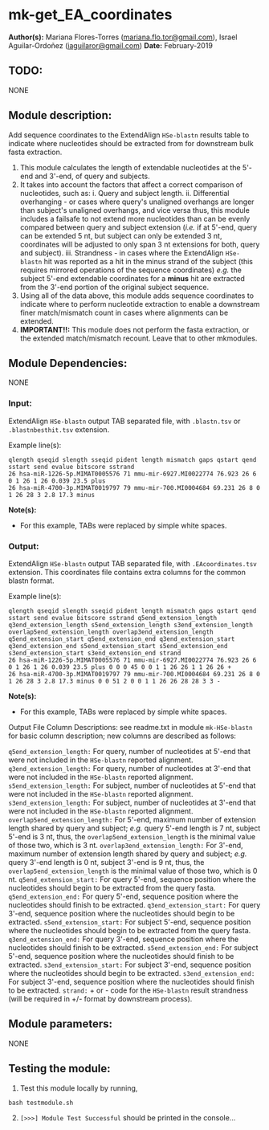 # mk-get_EA_coordinates
**Author(s):** Mariana Flores-Torres (mariana.flo.tor@gmail.com), Israel Aguilar-Ordoñez (iaguilaror@gmail.com)
**Date:** February-2019

## TODO:
NONE

## Module description:
Add sequence coordinates to the ExtendAlign `HSe-blastn` results table to indicate where nucleotides should be extracted from for downstream bulk fasta extraction.

1. This module calculates the length of extendable nucleotides at the 5'-end and 3'-end, of query and subjects.
2. It takes into account the factors that affect a correct comparison of nucleotides, such as:
   i. Query and subject length.
   ii. Differential overhanging - or cases where query's unaligned overhangs are longer than subject's unaligned overhangs, and vice versa thus, this module includes a failsafe to not extend more nucleotides than can be evenly compared between query and subject extension (*i.e.* if at 5'-end, query can be extended 5 nt, but subject can only be extended 3 nt, coordinates will be adjusted to only span 3 nt extensions for both, query and subject).
    iii. Strandness - in cases where the ExtendAlign `HSe-blastn` hit was reported as a hit in the minus strand of the subject (this requires mirrored operations of the sequence coordinates) *e.g.* the subject 5'-end extendable coordinates for a **minus** hit are extracted from the 3'-end portion of the original subject sequence.
3. Using all of the data above, this module adds sequence coordinates to indicate where to perform nucleotide extraction to enable a downstream finer match/mismatch count in cases where alignments can be extended.
4. **IMPORTANT!!:** This module does not perform the fasta extraction, or the extended match/mismatch recount. Leave that to other mkmodules.

## Module Dependencies:
NONE

### Input:
ExtendAlign `HSe-blastn` output TAB separated file, with `.blastn.tsv` or `.blastnbesthit.tsv` extension.

Example line(s):
```
qlength qseqid slength sseqid pident length mismatch gaps qstart qend sstart send evalue bitscore sstrand
26 hsa-miR-1226-5p.MIMAT0005576 71 mmu-mir-6927.MI0022774 76.923 26 6 0 1 26 1 26 0.039 23.5 plus
26 hsa-miR-4700-3p.MIMAT0019797 79 mmu-mir-700.MI0004684 69.231 26 8 0 1 26 28 3 2.8 17.3 minus
```

**Note(s):**
* For this example, TABs were replaced by simple white spaces.

### Output:
ExtendAlign `HSe-blastn` output TAB separated file, with `.EAcoordinates.tsv` extension.
This coordinates file contains extra columns for the common blastn format.

Example line(s):
```
qlength qseqid slength sseqid pident length mismatch gaps qstart qend sstart send evalue bitscore sstrand q5end_extension_length q3end_extension_length s5end_extension_length s3end_extension_length overlap5end_extension_length overlap3end_extension_length q5end_extension_start q5end_extension_end q3end_extension_start q3end_extension_end s5end_extension_start s5end_extension_end s3end_extension_start s3end_extension_end strand
26 hsa-miR-1226-5p.MIMAT0005576 71 mmu-mir-6927.MI0022774 76.923 26 6 0 1 26 1 26 0.039 23.5 plus 0 0 0 45 0 0 1 1 26 26 1 1 26 26 +
26 hsa-miR-4700-3p.MIMAT0019797 79 mmu-mir-700.MI0004684 69.231 26 8 0 1 26 28 3 2.8 17.3 minus 0 0 51 2 0 0 1 1 26 26 28 28 3 3 -
```

**Note(s):**
* For this example, TABs were replaced by simple white spaces.

Output File Column Descriptions: see readme.txt in module `mk-HSe-blastn` for basic column description; new columns are described as follows:

`q5end_extension_length:` For query, number of nucleotides at 5'-end that were not included in the `HSe-blastn` reported alignment.
`q3end_extension_length:` For query, number of nucleotides at 3'-end that were not included in the `HSe-blastn` reported alignment.
`s5end_extension_length:` For subject, number of nucleotides at 5'-end that were not included in the `HSe-blastn` reported alignment.
`s3end_extension_length:` For subject, number of nucleotides at 3'-end that were not included in the `HSe-blastn` reported alignment.
`overlap5end_extension_length:` For 5'-end, maximum number of extension length shared by query and subject; *e.g.* query 5'-end length is 7 nt, subject 5'-end is 3 nt, thus, the `overlap5end_extension_length` is the minimal value of those two, which is 3 nt.
`overlap3end_extension_length:` For 3'-end, maximum number of extension length shared by query and subject; *e.g.* query 3'-end length is 0 nt, subject 3'-end is 9 nt, thus, the `overlap5end_extension_length` is the minimal value of those two, which is 0 nt.
`q5end_extension_start:` For query 5'-end, sequence position where the nucleotides should begin to be extracted from the query fasta.
`q5end_extension_end:` For query 5'-end, sequence position where the nucleotides should finish to be extracted.
`q3end_extension_start:` For query 3'-end, sequence position where the nucleotides should begin to be extracted.
`s5end_extension_start:` For subject 5'-end, sequence position where the nucleotides should begin to be extracted from the query fasta.
`q3end_extension_end:` For query 3'-end, sequence position where the nucleotides should finish to be extracted.
`s5end_extension_end:` For subject 5'-end, sequence position where the nucleotides should finish to be extracted.
`s3end_extension_start:` For subject 3'-end, sequence position where the nucleotides should begin to be extracted.
`s3end_extension_end:` For subject 3'-end, sequence position where the nucleotides should finish to be extracted.
`strand:` + or - code for the `HSe-blastn` result strandness (will be required in +/- format by downstream process).


## Module parameters:
NONE

## Testing the module:

1. Test this module locally by running,

```
bash testmodule.sh
```

2. `[>>>] Module Test Successful` should be printed in the console...


